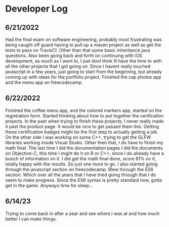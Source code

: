 # Developer Log

## 6/21/2022
Had the final exam on software engineering, probably most frustrating was being caught off guard having to pull up a maven project as well as get the tests to pass on TravisCI. Other than that some basic inheritance java questions. 
Also been going back and forth on continuing with iOS development, as much as I want to, I just dont think Ill have the time to with all the other projects that I got going on. Since I havent really touched javascript in a few years, just going to start from the beginning, but already coming up with ideas for the portfolio project.
Finished the cap photos app and the menu app on freecodecamp. 

## 6/22/2022
Finished the coffee menu app, and the colored markers app, started on the registration form. Started thinking about how to put together the cerification projects. In the past when trying to finish these projects, I never really made it past the product page. It would be nice to get passed them this. Getting these certification badges might be the first step to actually getting a job. 
On the other side I was working on some C++, trying to get the GLFW libraries working inside Visual Studio. Other then that, I do have to finish my math final. The last time I did the documentation pages I did the documents on Objective-C, this time I might do it on R or C++, since I do already have a bunch of information on it.
I did get the math final done, score 81% on it, totally happy with the results. So just one more to go. I also started going through the javascript section on freecodecamp. Blew through the ES6 section. Which over all the years that I have tried going through that I do seem to make progress. Since the ES6 syntax is pretty standard now, gotta get in the game. Anyways time for sleep...

## 6/14/23
Trying to come back in after a year and see where I was at and how much better I can make things.